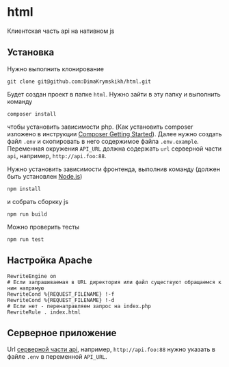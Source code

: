 # html
Клиентская часть api на нативном js

## Установка
Нужно выполнить клонирование
```
git clone git@github.com:DimaKrymskikh/html.git
```
Будет создан проект в папке `html`.
Нужно зайти в эту папку и выполнить команду
```
composer install
```
чтобы установить зависимости php.
(Как установить composer изложено в инструкции [Composer Getting Started](https://getcomposer.org/doc/00-intro.md)).
Далее нужно создать файл `.env` и скопировать в него содержимое файла `.env.example`.
Переменная окружения `API_URL` должна содержать `url` серверной части `api`, например, `http://api.foo:88`.

Нужно установить зависимости фронтенда, выполнив команду (должен быть установлен [Node.js](https://nodejs.org/en/))
```
npm install
```
и собрать сборкку js
```
npm run build
```
Можно проверить тесты
```
npm run test
```

## Настройка Apache
```
RewriteEngine on
# Если запрашиваемая в URL директория или файл существуют обращаемся к ним напрямую
RewriteCond %{REQUEST_FILENAME} !-f
RewriteCond %{REQUEST_FILENAME} !-d
# Если нет - перенаправляем запрос на index.php
RewriteRule . index.html
```

## Серверное приложение
Url [серверной части api](https://github.com/DimaKrymskikh/api), например, `http://api.foo:88` нужно указать в файле `.env` в переменной `API_URL`.
